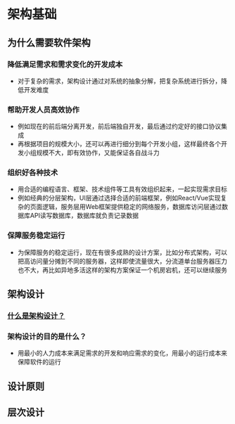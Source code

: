 # 架构基础
## 为什么需要软件架构
### 降低满足需求和需求变化的开发成本
- 对于复杂的需求，架构设计通过对系统的抽象分解，把复杂系统进行拆分，降低开发难度

### 帮助开发人员高效协作
- 例如现在的前后端分离开发，前后端独自开发，最后通过约定好的接口协议集成
- 再根据项目的规模大小，还可以再进行细分到每个开发小组，这样最终各个开发小组规模不大，即有效协作，又能保证各自战斗力

### 组织好各种技术
- 用合适的编程语言、框架、技术组件等工具有效组织起来，一起实现需求目标
- 例如经典的分层架构，UI层通过选择合适的前端框架，例如React/Vue实现复杂的页面逻辑，服务层用Web框架提供稳定的网络服务，数据库访问层通过数据库API读写数据库，数据库就负责记录数据

### 保障服务稳定运行
- 为保障服务的稳定运行，现在有很多成熟的设计方案，比如分布式架构，可以把高访问量分摊到不同的服务器，这样即使流量很大，分流道单台服务器压力也不大，再比如异地多活这样的架构方案保证一个机房宕机，还可以继续服务


## 架构设计
### [什么是架构设计？](https://blog.csdn.net/weixin_33971205/article/details/92479134)

### 架构设计的目的是什么？
- 用最小的人力成本来满足需求的开发和响应需求的变化，用最小的运行成本来保障软件的运行


## 设计原则


## 层次设计





<style>
#app .theme-default-content {
    max-width: 1200px;
}
</style>
